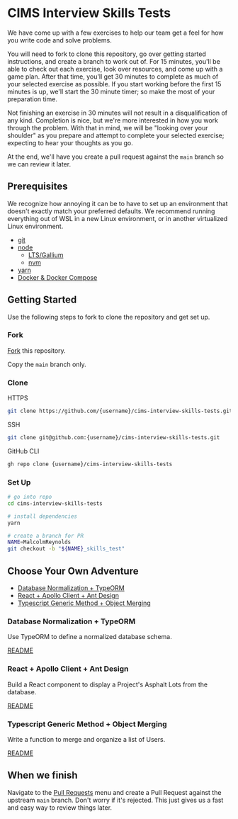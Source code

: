 # CIMS Interview Skills Tests <!-- omit in toc -->

We have come up with a few exercises to help our team get a feel for how you write code and solve problems.

You will need to fork to clone this repository, go over getting started instructions, and create a branch to work out of. For 15 minutes, you'll be able to check out each exercise, look over resources, and come up with a game plan. After that time, you'll get 30 minutes to complete as much of your selected exercise as possible. If you start working before the first 15 minutes is up, we'll start the 30 minute timer; so make the most of your preparation time.

Not finishing an exercise in 30 minutes will not result in a disqualification of any kind. Completion is nice, but we're more interested in how you work through the problem. With that in mind, we will be "looking over your shoulder" as you prepare and attempt to complete your selected exercise; expecting to hear your thoughts as you go.

At the end, we'll have you create a pull request against the `main` branch so we can review it later.

## Prerequisites <!-- omit in toc -->

We recognize how annoying it can be to have to set up an environment that doesn't exactly match your preferred defaults. We recommend running everything out of WSL in a new Linux environment, or in another virtualized Linux environment.

- [git](https://git-scm.com/downloads)
- [node](https://nodejs.org)
  - [LTS/Gallium](https://nodejs.org/download/release/v16.20.0/)
  - [nvm](https://github.com/nvm-sh/nvm?tab=readme-ov-file#installing-and-updating)
- [yarn](https://yarnpkg.com/getting-started/install)
- [Docker & Docker Compose](https://docs.docker.com/get-docker)

## Getting Started <!-- omit in toc -->

Use the following steps to fork to clone the repository and get set up.

### Fork <!-- omit in toc -->

[Fork](https://github.com/HorrocksEngineers/cims-interview-skills-tests/fork) this repository.

Copy the `main` branch only.

### Clone <!-- omit in toc -->

HTTPS

```bash
git clone https://github.com/{username}/cims-interview-skills-tests.git
```

SSH

```bash
git clone git@github.com:{username}/cims-interview-skills-tests.git
```

GitHub CLI

```bash
gh repo clone {username}/cims-interview-skills-tests
```

### Set Up <!-- omit in toc -->

```bash
# go into repo
cd cims-interview-skills-tests

# install dependencies
yarn

# create a branch for PR
NAME=MalcolmReynolds
git checkout -b "${NAME}_skills_test"
```

## Choose Your Own Adventure <!-- omit in toc -->

- [Database Normalization + TypeORM](#database-normalization--typeorm)
- [React + Apollo Client + Ant Design](#react--apollo-client--ant-design)
- [Typescript Generic Method + Object Merging](#typescript-generic-method--object-merging)

### Database Normalization + TypeORM

Use TypeORM to define a normalized database schema.

[README](/database-normalization-typeorm/README.md#background)

### React + Apollo Client + Ant Design

Build a React component to display a Project's Asphalt Lots from the database.

[README](/react-apollo-ant/README.md#background)

### Typescript Generic Method + Object Merging

Write a function to merge and organize a list of Users.

[README](/generic-object-merging/README.md#background)

## When we finish <!-- omit in toc -->

Navigate to the [Pull Requests](https://github.com/HorrocksEngineers/cims-interview-skills-tests/pulls) menu and create a Pull Request against the upstream `main` branch. Don't worry if it's rejected. This just gives us a fast and easy way to review things later.
